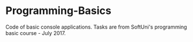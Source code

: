 # Programming-Basics
Code of basic console applications. Tasks are from SoftUni's programming basic course - July 2017.
